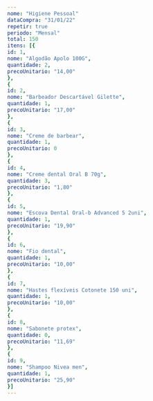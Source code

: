 ```yaml
---
nome: "Higiene Pessoal"
dataCompra: "31/01/22"
repetir: true
periodo: "Mensal"
total: 150
itens: [{
id: 1,
nome: "Algodão Apolo 100G",
quantidade: 2,
precoUnitario: "14,00"
},
{
id: 2,
nome: "Barbeador Descartável Gilette",
quantidade: 1,
precoUnitario: "17,00"
},
{
id: 3,
nome: "Creme de barbear",
quantidade: 1,
precoUnitario: 0
},
{
id: 4,
nome: "Creme dental Oral B 70g",
quantidade: 3,
precoUnitario: "1,80"
},
{
id: 5,
nome: "Escova Dental Oral-b Advanced 5 2uni",
quantidade: 1,
precoUnitario: "19,90"
},
{
id: 6,
nome: "Fio dental",
quantidade: 1,
precoUnitario: "10,00"
},
{
id: 7,
nome: "Hastes flexíveis Cotonete 150 uni",
quantidade: 1,
precoUnitario: "10,00"
},
{
id: 8,
nome: "Sabonete protex",
quantidade: 0,
precoUnitario: "11,69"
},
{
id: 9,
nome: "Shampoo Nivea men",
quantidade: 1,
precoUnitario: "25,90"
}]
---
```

